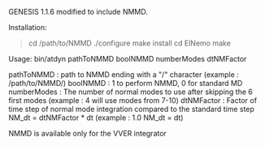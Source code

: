GENESIS 1.1.6 modified to include NMMD.

Installation: 

> cd /path/to/NMMD
> ./configure
> make install
> cd ElNemo
> make

Usage:
bin/atdyn pathToNMMD boolNMMD numberModes dtNMFactor

pathToNMMD : path to NMMD ending with a "/" character (example : /path/to/NMMD/)
boolNMMD : 1 to perform NMMD, 0 for standard MD
numberModes : The number of normal modes to use after skipping the 6 first modes (example : 4 will use modes from 7-10)
dtNMFactor : Factor of time step of normal mode integration compared to the standard time step NM_dt = dtNMFactor * dt (example : 1.0 NM_dt = dt)
  

NMMD is available only for the VVER integrator 

